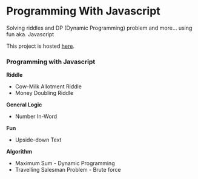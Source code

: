 # Programming With Javascript
Solving riddles and DP (Dynamic Programming) problem and more... using fun aka. Javascript

This project is hosted <a target="_blank" href="https://tareqnewazshahriar.github.io/Programming-with-Javascript-is-Fun/js-programming">here</a>.

### Programming with Javascript

**Riddle**
 * Cow-Milk Allotment Riddle
 * Money Doubling Riddle
 
**General Logic**
  * Number In-Word
  
**Fun**
  * Upside-down Text

**Algorithm**
* Maximum Sum - Dynamic Programming
* Travelling Salesman Problem - Brute force
